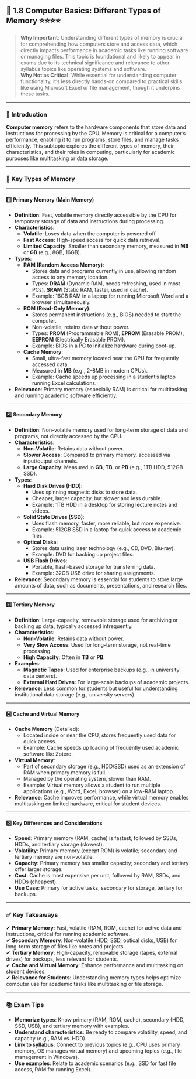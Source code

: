 ## 📑 1.8 Computer Basics: Different Types of Memory ⭐⭐⭐⭐

> **Why Important**: Understanding different types of memory is crucial for comprehending how computers store and access data, which directly impacts performance in academic tasks like running software or managing files. This topic is foundational and likely to appear in exams due to its technical significance and relevance to other syllabus topics like operating systems and software.  
> **Why Not as Critical**: While essential for understanding computer functionality, it’s less directly hands-on compared to practical skills like using Microsoft Excel or file management, though it underpins these tasks.

---

### 📌 Introduction

**Computer memory** refers to the hardware components that store data and instructions for processing by the CPU. Memory is critical for a computer’s performance, enabling it to run programs, store files, and manage tasks efficiently. This subtopic explores the different types of memory, their characteristics, and their roles in computing, particularly for academic purposes like multitasking or data storage.

---

### 🔑 Key Types of Memory

---

#### 1️⃣ Primary Memory (Main Memory)

- **Definition**: Fast, volatile memory directly accessible by the CPU for temporary storage of data and instructions during processing.
- **Characteristics**:
  - **Volatile**: Loses data when the computer is powered off.
  - **Fast Access**: High-speed access for quick data retrieval.
  - **Limited Capacity**: Smaller than secondary memory, measured in **MB** or **GB** (e.g., 8GB, 16GB).
- **Types**:
  - **RAM (Random Access Memory)**:
    - Stores data and programs currently in use, allowing random access to any memory location.
    - Types: **DRAM** (Dynamic RAM, needs refreshing, used in most PCs), **SRAM** (Static RAM, faster, used in cache).
    - Example: 16GB RAM in a laptop for running Microsoft Word and a browser simultaneously.
  - **ROM (Read-Only Memory)**:
    - Stores permanent instructions (e.g., BIOS) needed to start the computer.
    - Non-volatile, retains data without power.
    - Types: **PROM** (Programmable ROM), **EPROM** (Erasable PROM), **EEPROM** (Electrically Erasable PROM).
    - Example: BIOS in a PC to initialize hardware during boot-up.
  - **Cache Memory**:
    - Small, ultra-fast memory located near the CPU for frequently accessed data.
    - Measured in **MB** (e.g., 2–8MB in modern CPUs).
    - Example: Cache speeds up processing in a student’s laptop running Excel calculations.
- **Relevance**: Primary memory (especially RAM) is critical for multitasking and running academic software efficiently.

---

#### 2️⃣ Secondary Memory

- **Definition**: Non-volatile memory used for long-term storage of data and programs, not directly accessed by the CPU.
- **Characteristics**:
  - **Non-Volatile**: Retains data without power.
  - **Slower Access**: Compared to primary memory, accessed via input/output channels.
  - **Large Capacity**: Measured in **GB**, **TB**, or **PB** (e.g., 1TB HDD, 512GB SSD).
- **Types**:
  - **Hard Disk Drives (HDD)**:
    - Uses spinning magnetic disks to store data.
    - Cheaper, larger capacity, but slower and less durable.
    - Example: 1TB HDD in a desktop for storing lecture notes and videos.
  - **Solid State Drives (SSD)**:
    - Uses flash memory, faster, more reliable, but more expensive.
    - Example: 512GB SSD in a laptop for quick access to academic files.
  - **Optical Disks**:
    - Stores data using laser technology (e.g., CD, DVD, Blu-ray).
    - Example: DVD for backing up project files.
  - **USB Flash Drives**:
    - Portable, flash-based storage for transferring data.
    - Example: 32GB USB drive for sharing assignments.
- **Relevance**: Secondary memory is essential for students to store large amounts of data, such as documents, presentations, and research files.

---

#### 3️⃣ Tertiary Memory

- **Definition**: Large-capacity, removable storage used for archiving or backing up data, typically accessed infrequently.
- **Characteristics**:
  - **Non-Volatile**: Retains data without power.
  - **Very Slow Access**: Used for long-term storage, not real-time processing.
  - **High Capacity**: Often in **TB** or **PB**.
- **Examples**:
  - **Magnetic Tapes**: Used for enterprise backups (e.g., in university data centers).
  - **External Hard Drives**: For large-scale backups of academic projects.
- **Relevance**: Less common for students but useful for understanding institutional data storage (e.g., university servers).

---

#### 4️⃣ Cache and Virtual Memory

- **Cache Memory** (Detailed):
  - Located inside or near the CPU, stores frequently used data for quick access.
  - Example: Cache speeds up loading of frequently used academic software like Zotero.
- **Virtual Memory**:
  - Part of secondary storage (e.g., HDD/SSD) used as an extension of RAM when primary memory is full.
  - Managed by the operating system, slower than RAM.
  - Example: Virtual memory allows a student to run multiple applications (e.g., Word, Excel, browser) on a low-RAM laptop.
- **Relevance**: Cache improves performance, while virtual memory enables multitasking on limited hardware, critical for student devices.

---

#### 5️⃣ Key Differences and Considerations

- **Speed**: Primary memory (RAM, cache) is fastest, followed by SSDs, HDDs, and tertiary storage (slowest).
- **Volatility**: Primary memory (except ROM) is volatile; secondary and tertiary memory are non-volatile.
- **Capacity**: Primary memory has smaller capacity; secondary and tertiary offer larger storage.
- **Cost**: Cache is most expensive per unit, followed by RAM, SSDs, and HDDs (cheapest).
- **Use Case**: Primary for active tasks, secondary for storage, tertiary for backups.

---

### ✅ Key Takeaways

✔ **Primary Memory**: Fast, volatile (RAM, ROM, cache) for active data and instructions, critical for running academic software.  
✔ **Secondary Memory**: Non-volatile (HDD, SSD, optical disks, USB) for long-term storage of files like notes and projects.  
✔ **Tertiary Memory**: High-capacity, removable storage (tapes, external drives) for backups, less relevant for students.  
✔ **Cache and Virtual Memory**: Enhance performance and multitasking on student devices.  
✔ **Relevance for Students**: Understanding memory types helps optimize computer use for academic tasks like multitasking or file storage.

---

### 📚 Exam Tips

- **Memorize types**: Know primary (RAM, ROM, cache), secondary (HDD, SSD, USB), and tertiary memory with examples.  
- **Understand characteristics**: Be ready to compare volatility, speed, and capacity (e.g., RAM vs. HDD).  
- **Link to syllabus**: Connect to previous topics (e.g., CPU uses primary memory, OS manages virtual memory) and upcoming topics (e.g., file management in Windows).  
- **Use examples**: Relate to academic scenarios (e.g., SSD for fast file access, RAM for running Excel).  
